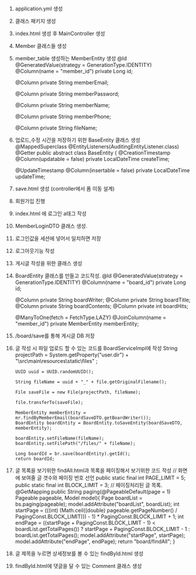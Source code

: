 1. application.yml 생성
2. 클래스 패키지 생성
3. index.html 생성 후 MainController 생성
4. Member 클래스들 생성
5. member_table 생성하는 MemberEntity 생성
   @Id
   @GeneratedValue(strategy = GenerationType.IDENTITY)
   @Column(name = "member_id")
   private Long id;

   @Column
   private String memberEmail;

   @Column
   private String memberPassword;

   @Column
   private String memberName;

   @Column
   private String memberPhone;

   @Column
   private String fileName;

6. 업로드,수정 시간을 저장하기 위한 BaseEntity 클래스 생성
   @MappedSuperclass
   @EntityListeners(AuditingEntityListener.class)
   @Getter
   public abstract class BaseEntity {
   @CreationTimestamp
   @Column(updatable = false)
   private LocalDateTime createTime;

   @UpdateTimestamp
   @Column(insertable = false)
   private LocalDateTime updateTime;

7. save.html 생성 (controller에서 폼 이동 설계)
8. 회원가입 진행
9. index.html 에 로그인 a태그 작성
10. MemberLoginDTO 클래스 생성.
11. 로그인값을 세션에 넣어서 일치하면 저장
12. 로그아웃기능 작성
13. 게시글 작성을 위한 클래스 생성
14. BoardEntity 클래스를 만들고 코드작성.
    @Id
    @GeneratedValue(strategy = GenerationType.IDENTITY)
    @Column(name = "board_id")
    private Long id;

    @Column
    private String boardWriter;
    @Column
    private String boardTitle;
    @Column
    private String boardContents;
    @Column
    private int boardHits;

    @ManyToOne(fetch = FetchType.LAZY)
    @JoinColumn(name = "member_id")
    private MemberEntity memberEntity;

15. /board/save를 통해 게시글 DB 저장
16. 글 작성 시 파일 업로드 할 수 있는 코드를 BoardServiceImpl에 작성
        String projectPath = System.getProperty("user.dir") + "\\src\\main\\resources\\static\\files" ;

        UUID uuid = UUID.randomUUID();

        String fileName = uuid + "_" + file.getOriginalFilename();

        File saveFile = new File(projectPath, fileName);

        file.transferTo(saveFile);

        MemberEntity memberEntity = mr.findByMemberEmail(boardSaveDTO.getBoardWriter());
        BoardEntity boardEntity = BoardEntity.toSaveEntity(boardSaveDTO, memberEntity);

        boardEntity.setFileName(fileName);
        boardEntity.setFilePath("/files/" + fileName);

        Long boardId = br.save(boardEntity).getId();
        return boardId;

17. 글 목록을 보기위한 findAll.html과 목록을 페이징해서 보기위한 코드 작성
    // 화면에 보여줄 글 갯수와 페이징 번호 선언
    public static final int PAGE_LIMIT = 5;
    public static final int BLOCK_LIMIT = 3;
    // 페이징처리된 글 목록.
    @GetMapping
    public String paging(@PageableDefault(page = 1) Pageable pageable, Model model){
        Page<BoardPagingDTO> boardList = bs.paging(pageable);
        model.addAttribute("boardList", boardList);
        int startPage = (((int) (Math.ceil((double) pageable.getPageNumber() / PagingConst.BLOCK_LIMIT))) - 1) * PagingConst.BLOCK_LIMIT + 1;
        int endPage = ((startPage + PagingConst.BLOCK_LIMIT - 1) < boardList.getTotalPages()) ? startPage + PagingConst.BLOCK_LIMIT - 1 : boardList.getTotalPages();
        model.addAttribute("startPage", startPage);
        model.addAttribute("endPage", endPage);
        return "board/findAll";
    }

18. 글 제목을 누르면 상세정보를 볼 수 있는 findById.html 생성
19. findById.html에 댓글을 달 수 있는 Comment 클래스 생성                             
                                                                                             
                                                                                             
                                                                                             
                                                                                             
                                                                                             



